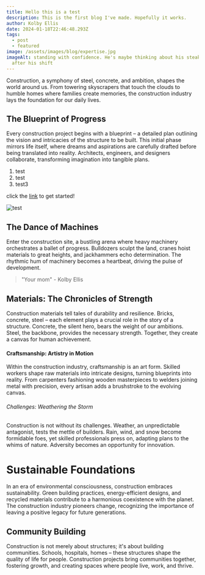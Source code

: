 ```yaml
---
title: Hello this is a test
description: This is the first blog I've made. Hopefully it works.
author: Kolby Ellis
date: 2024-01-18T22:46:48.293Z
tags:
  - post
  - featured
image: /assets/images/blog/expertise.jpg
imageAlt: standing with confidence. He's maybe thinking about his steak dinner
  after his shift
---
```

Construction, a symphony of steel, concrete, and ambition, shapes the world around us. From towering skyscrapers that touch the clouds to humble homes where families create memories, the construction industry lays the foundation for our daily lives.

## The Blueprint of Progress

Every construction project begins with a blueprint – a detailed plan outlining the vision and intricacies of the structure to be built. This initial phase mirrors life itself, where dreams and aspirations are carefully drafted before being translated into reality. Architects, engineers, and designers collaborate, transforming imagination into tangible plans.

1. test
2. test
3. test3

click the [link](https://www.youtube.com/results?search_query=key+and+peele+chef) to get started!

![test](/assets/images/blog/landing.jpg "clean")

## The Dance of Machines

Enter the construction site, a bustling arena where heavy machinery orchestrates a ballet of progress. Bulldozers sculpt the land, cranes hoist materials to great heights, and jackhammers echo determination. The rhythmic hum of machinery becomes a heartbeat, driving the pulse of development.

> "Your mom" - Kolby Ellis

## Materials: The Chronicles of Strength

Construction materials tell tales of durability and resilience. Bricks, concrete, steel – each element plays a crucial role in the story of a structure. Concrete, the silent hero, bears the weight of our ambitions. Steel, the backbone, provides the necessary strength. Together, they create a canvas for human achievement.

#### Craftsmanship: Artistry in Motion

Within the construction industry, craftsmanship is an art form. Skilled workers shape raw materials into intricate designs, turning blueprints into reality. From carpenters fashioning wooden masterpieces to welders joining metal with precision, every artisan adds a brushstroke to the evolving canvas.

###### Challenges: Weathering the Storm

Construction is not without its challenges. Weather, an unpredictable antagonist, tests the mettle of builders. Rain, wind, and snow become formidable foes, yet skilled professionals press on, adapting plans to the whims of nature. Adversity becomes an opportunity for innovation.

# Sustainable Foundations

In an era of environmental consciousness, construction embraces sustainability. Green building practices, energy-efficient designs, and recycled materials contribute to a harmonious coexistence with the planet. The construction industry pioneers change, recognizing the importance of leaving a positive legacy for future generations.

## Community Building

Construction is not merely about structures; it's about building communities. Schools, hospitals, homes – these structures shape the quality of life for people. Construction projects bring communities together, fostering growth, and creating spaces where people live, work, and thrive.
